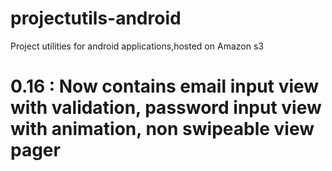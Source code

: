 # projectutils-android
Project utilities for android applications,hosted on Amazon s3
# 0.16 : Now contains email input view with validation, password input view with animation, non swipeable view pager
